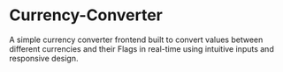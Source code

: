 # Currency-Converter
A simple currency converter frontend built to convert values between different currencies and their Flags in real-time using intuitive inputs and responsive design.
